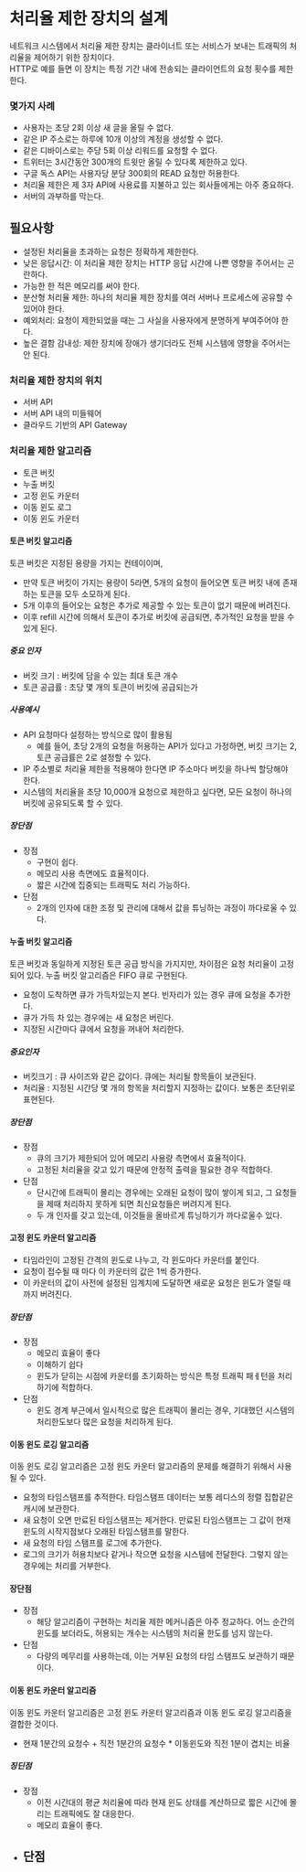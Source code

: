 # 처리율 제한 장치의 설계 

네트워크 시스템에서 처리율 제한 장치는 클라이너트 또는 서비스가 보내는 트래픽의 처리율을 제어하기 위한 장치이다.  
HTTP로 예를 들면 이 장치는 특정 기간 내에 전송되는 클라이언트의 요청 횟수를 제한한다.  

### 몇가지 사례 

- 사용자는 초당 2회 이상 새 글을 올릴 수 없다. 
- 같은 IP 주소로는 하루에 10개 이상의 계정을 생성할 수 없다. 
- 같은 디바이스로는 주당 5회 이상 리워드를 요청할 수 없다. 
- 트위터는 3시간동안 300개의 트윗만 올릴 수 있다록 제한하고 있다. 
- 구글 독스 API는 사용자당 분당 300회의 READ 요청만 허용한다.
- 처리율 제한은 제 3자 API에 사용료를 지불하고 있는 회사들에게는 아주 중요하다. 
- 서버의 과부하를 막는다. 

## 필요사항 

- 설정된 처리율을 초과하는 요청은 정확하게 제한한다. 
- 낮은 응답시간: 이 처리율 제한 장치는 HTTP 응답 시간에 나쁜 영향을 주어서는 곤란하다. 
- 가능한 한 적은 메모리를 써야 한다. 
- 분산형 처리율 제한: 하나의 처리율 제한 장치를 여러 서버나 프로세스에 공유할 수 있어야 한다. 
- 예외처리: 요청이 제한되었을 때는 그 사실을 사용자에게 분명하게 부여주어야 한다. 
- 높은 결함 감내성: 제한 장치에 장애가 생기더라도 전체 시스템에 영향을 주어서는 안 된다. 

### 처리율 제한 장치의 위치 

- 서버 API
- 서버 API 내의 미들웨어 
- 클라우드 기반의 API Gateway 


### 처리율 제한 알고리즘 

- 토큰 버킷
- 누출 버킷
- 고정 윈도 카운터
- 이동 윈도 로그
- 이동 윈도 카운터

#### 토큰 버킷 알고리즘 

토큰 버킷은 지정된 용량을 가지는 컨테이이며, 

- 만약 토큰 버킷이 가지는 용량이 5라면, 5개의 요청이 들어오면 토큰 버킷 내에 존재하는 토큰을 모두 소모하게 된다.  
- 5개 이후의 들어오는 요청은 추가로 제공할 수 있는 토큰이 없기 때문에 버려진다. 
- 이후 refill 시간에 의해서 토큰이 추가로 버킷에 공급되면, 추가적인 요청을 받을 수 있게 된다. 

##### 중요 인자 

- 버킷 크기 : 버킷에 담을 수 있는 최대 토큰 개수  
- 토큰 공급률 : 초당 몇 개의 토큰이 버킷에 공급되는가 

##### 사용예시

- API 요청마다 설정하는 방식으로 많이 활용됨 
  - 예를 들어, 초당 2개의 요청을 허용하는 API가 있다고 가정하면, 버킷 크기는 2, 토큰 공급률은 2로 설정할 수 있다.
- IP 주소별로 처리율 제한을 적용해야 한다면 IP 주소마다 버킷을 하나씩 할당해야 한다. 
- 시스템의 처리율을 초당 10,000개 요청으로 제한하고 싶다면, 모든 요청이 하나의 버킷에 공유되도록 할 수 있다.

##### 장단점 

- 장점
  - 구현이 쉽다. 
  - 메모리 사용 측면에도 효율적이다.
  - 짧은 시간에 집중되는 트래픽도 처리 가능하다. 
- 단점 
  - 2개의 인자에 대한 조정 및 관리에 대해서 값을 튜닝하는 과정이 까다로울 수 있다.  

#### 누출 버킷 알고리즘 

토큰 버킷과 동일하게 지정된 토큰 공급 방식을 가지지만, 차이점은 요청 처리율이 고정되어 있다. 
누출 버킷 알고리즘은 FIFO 큐로 구현된다. 

- 요청이 도착하면 큐가 가득차있는지 본다. 빈자리가 있는 경우 큐에 요청을 추가한다. 
- 큐가 가득 차 있는 경우에는 새 요청은 버린다. 
- 지정된 시간마다 큐에서 요청을 꺼내어 처리한다. 

##### 중요인자 

- 버킷크기 : 큐 사이즈와 같은 값이다. 큐에는 처리될 항목들이 보관된다. 
- 처리율 : 지정된 시간당 몇 개의 항목을 처리할지 지정하는 값이다. 보통은 초단위로 표현된다. 

##### 장단점 

- 장점
  - 큐의 크기가 제한되어 있어 메모리 사용량 측면에서 효율적이다. 
  - 고정된 처리율을 갖고 있기 때문에 안정적 출력을 필요한 경우 적합하다.
- 단점 
  - 단시간에 트래픽이 몰리는 경우에는 오래된 요청이 많이 쌓이게 되고, 그 요청들을 제때 처리하지 못하게 되면 최신요청들은 버려지게 된다. 
  - 두 개 인자를 갖고 있는데, 이것들을 올바르게 튜닝하기가 까다로울수 있다.

#### 고정 윈도 카운터 알고리즘 

- 타임라인이 고정된 간격의 윈도로 나누고, 각 윈도마다 카운터를 붙인다. 
- 요청이 접수될 때 마다 이 카운터의 값은 1씩 증가한다. 
- 이 카운터의 값이 사전에 설정된 임계치에 도달하면 새로운 요청은 윈도가 열릴 때까지 버려진다.

##### 장단점 

- 장점
  - 메모리 효율이 좋다
  - 이해하기 쉽다 
  - 윈도가 닫히는 시점에 카운터를 초기화하는 방식은 특정 트래픽 패ㅔ턴을 처리하기에 적합하다. 
- 단점
  - 윈도 경계 부근에서 일시적으로 많은 트래픽이 몰리는 경우, 기대했던 시스템의 처리한도보다 많은 요청을 처리하게 된다.   

#### 이동 윈도 로깅 알고리즘 

이동 윈도 로깅 알고리즘은 고정 윈도 카운터 알고리즘의 문제를 해결하기 위해서 사용될 수 있다. 

- 요청의 타임스탬프를 추적한다. 타임스탬프 데이터는 보통 레디스의 정렬 집합같은 캐시에 보관한다. 
- 새 요청이 오면 만료된 타임스탬프는 제거한다. 만료된 타임스탬프는 그 값이 현재 윈도의 시작지점보다 오래된 타임스탬프를 말한다. 
- 새 요청의 타임 스탬프를 로그에 추가한다. 
- 로그의 크기가 허용치보다 같거나 작으면 요청을 시스템에 전달한다. 그렇지 않는 경우에는 처리를 거부한다. 

#### 장단점

- 장점
  - 해당 알고리즘이 구현하는 처리율 제한 메커니즘은 아주 정교하다. 어느 순간의 윈도를 보더라도, 허용되는 개수는 시스템의 처리율 한도를 넘지 않는다. 
- 단점
  - 다량의 메무리를 사용하는데, 이는 거부된 요청의 타임 스탬프도 보관하기 때문이다. 

#### 이동 윈도 카운터 알고리즘 

이동 윈도 카운터 알고리즘은 고정 윈도 카운터 알고리즘과 이동 윈도 로깅 알고리즘을 결합한 것이다.  

- 현재 1분간의 요청수 + 직전 1분간의 요청수 * 이동윈도와 직전 1분이 겹치는 비율

##### 징딘점

- 장점
  - 이전 시간대의 평균 처리율에 따라 현재 윈도 상태를 계산하므로 짧은 시간에 몰리는 트래픽에도 잘 대응한다. 
  - 메모리 효율이 좋다. 
- 단점
  - 